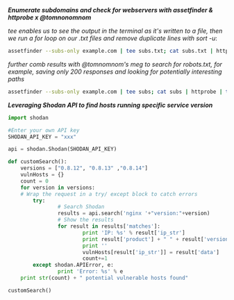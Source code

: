 ***Enumerate subdomains and check for webservers with assetfinder & httprobe x @tomnonomnom***

*tee enables us to see the output in the terminal as it's written to a file, then we run a for loop on our .txt files and remove duplicate lines with sort -u*:

```bash
assetfinder --subs-only example.com | tee subs.txt; cat subs.txt | httprobe | tee http.txt; for f in *.txt; do sort -u "$f" -o "$f"; done
```
*further comb results with @tomnomnom's meg to search for robots.txt, for example, saving only 200 responses and looking for potentially interesting paths*

```bash
assetfinder --subs-only example.com | tee subs; cat subs | httprobe | tee hosts; for f in *; do sort -u "$f" -o "$f"; meg -s 200 /robots.txt; grep -ri 'disallow' out/ | tee nobots; done
```


***Leveraging Shodan API to find hosts running specific service version***

>
```python
import shodan

#Enter your own API key
SHODAN_API_KEY = "xxx"

api = shodan.Shodan(SHODAN_API_KEY)

def customSearch():
    versions = ["0.8.12", "0.8.13" ,"0.8.14"]
    vulnHosts = {}
    count = 0
    for version in versions:
    # Wrap the request in a try/ except block to catch errors
        try:
                # Search Shodan
                results = api.search('nginx '+"version:"+version)
                # Show the results
                for result in results['matches']:
                        print 'IP: %s' % result['ip_str']
                        print result['product'] + " " + result['version']
                        print ''
                        vulnHosts[result['ip_str']] = result['data']
                        count+=1
        except shodan.APIError, e:
                print 'Error: %s' % e
    print str(count) + " potential vulnerable hosts found"

customSearch()
```

